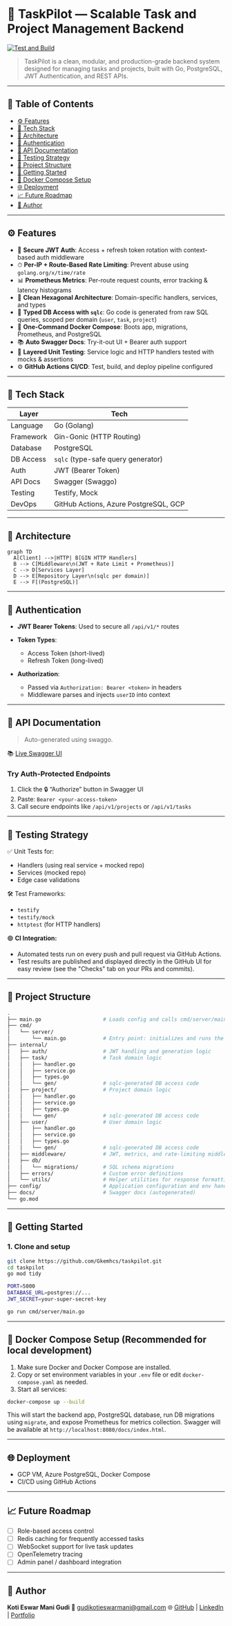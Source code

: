 # 🚀 TaskPilot — Scalable Task and Project Management Backend

[![Test and Build](https://github.com/Gkemhcs/TaskPilot/actions/workflows/ci.yml/badge.svg)](https://github.com/Gkemhcs/TaskPilot/actions/workflows/ci.yml)

> TaskPilot is a clean, modular, and production-grade backend system designed for managing tasks and projects, built with Go, PostgreSQL, JWT Authentication, and REST APIs.

---

## 📌 Table of Contents

* [⚙️ Features](#️-features)
* [📆 Tech Stack](#-tech-stack)
* [🧱 Architecture](#-architecture)
* [🔐 Authentication](#-authentication)
* [📄 API Documentation](#-api-documentation)
* [🧪 Testing Strategy](#-testing-strategy)
* [📁 Project Structure](#-project-structure)
* [🚀 Getting Started](#-getting-started)
* [📆 Docker Compose Setup](#-docker-compose-setup)
* [🌐 Deployment](#-deployment)
* [📈 Future Roadmap](#-future-roadmap)
* [👤 Author](#-author)

---

## ⚙️ Features


* 🔐 **Secure JWT Auth**: Access + refresh token rotation with context-based auth middleware
* ⏱ **Per-IP + Route-Based Rate Limiting**: Prevent abuse using `golang.org/x/time/rate`
* 📊 **Prometheus Metrics**: Per-route request counts, error tracking & latency histograms
* 🧼 **Clean Hexagonal Architecture**: Domain-specific handlers, services, and types
* 📇 **Typed DB Access with `sqlc`**: Go code is generated from raw SQL queries, scoped per domain (`user`, `task`, `project`)
* 🐳 **One-Command Docker Compose**: Boots app, migrations, Prometheus, and PostgreSQL
* 📚 **Auto Swagger Docs**: Try-it-out UI + Bearer auth support
* 🧪 **Layered Unit Testing**: Service logic and HTTP handlers tested with mocks & assertions
* ⚙️ **GitHub Actions CI/CD**: Test, build, and deploy pipeline configured

---

## 📆 Tech Stack

| Layer     | Tech                                  |
| --------- | ------------------------------------- |
| Language  | Go (Golang)                           |
| Framework | Gin-Gonic (HTTP Routing)              |
| Database  | PostgreSQL                            |
| DB Access | `sqlc` (type-safe query generator)    |
| Auth      | JWT (Bearer Token)                    |
| API Docs  | Swagger (Swaggo)                      |
| Testing   | Testify, Mock                         |
| DevOps    | GitHub Actions, Azure PostgreSQL, GCP |

---

## 🧱 Architecture

```mermaid
graph TD
  A[Client] -->|HTTP| B[GIN HTTP Handlers]
  B --> C[Middleware\n(JWT + Rate Limit + Prometheus)]
  C --> D[Services Layer]
  D --> E[Repository Layer\n(sqlc per domain)]
  E --> F[(PostgreSQL)]

```

---

## 🔐 Authentication

* **JWT Bearer Tokens**: Used to secure all `/api/v1/*` routes
* **Token Types**:

  * Access Token (short-lived)
  * Refresh Token (long-lived)
* **Authorization**:

  * Passed via `Authorization: Bearer <token>` in headers
  * Middleware parses and injects `userID` into context

---

## 📄 API Documentation

> Auto-generated using swaggo.

📚 [Live Swagger UI](http://localhost:8080/docs/index.html)

### Try Auth-Protected Endpoints

1. Click the 🔒 “Authorize” button in Swagger UI
2. Paste: `Bearer <your-access-token>`
3. Call secure endpoints like `/api/v1/projects` or `/api/v1/tasks`

---

## 🧪 Testing Strategy

✅ Unit Tests for:

* Handlers (using real service + mocked repo)
* Services (mocked repo)
* Edge case validations

🛠 Test Frameworks:

* `testify`
* `testify/mock`
* `httptest` (for HTTP handlers)

🟢 **CI Integration:**

* Automated tests run on every push and pull request via GitHub Actions.
* Test results are published and displayed directly in the GitHub UI for easy review (see the "Checks" tab on your PRs and commits).

---

## 📁 Project Structure

```bash
.
├── main.go                    # Loads config and calls cmd/server/main.go
├── cmd/
│   └── server/
│       └── main.go            # Entry point: initializes and runs the server
├── internal/
│   ├── auth/                  # JWT handling and generation logic
│   ├── task/                  # Task domain logic
│   │   ├── handler.go
│   │   ├── service.go
│   │   ├── types.go
│   │   └── gen/               # sqlc-generated DB access code
│   ├── project/               # Project domain logic
│   │   ├── handler.go
│   │   ├── service.go
│   │   ├── types.go
│   │   └── gen/               # sqlc-generated DB access code
│   ├── user/                  # User domain logic
│   │   ├── handler.go
│   │   ├── service.go
│   │   ├── types.go
│   │   └── gen/               # sqlc-generated DB access code
│   ├── middleware/            # JWT, metrics, and rate-limiting middleware
│   ├── db/
│   │   └── migrations/        # SQL schema migrations
│   ├── errors/                # Custom error definitions
│   └── utils/                 # Helper utilities for response formatting etc.
├── config/                    # Application configuration and env handling
├── docs/                      # Swagger docs (autogenerated)
└── go.mod
```

---

## 🚀 Getting Started

### 1. Clone and setup

```bash
git clone https://github.com/Gkemhcs/taskpilot.git
cd taskpilot
go mod tidy

PORT=5000
DATABASE_URL=postgres://...
JWT_SECRET=your-super-secret-key

go run cmd/server/main.go
```

---

## 📆 Docker Compose Setup (Recommended for local development)

1. Make sure Docker and Docker Compose are installed.
2. Copy or set environment variables in your `.env` file or edit `docker-compose.yaml` as needed.
3. Start all services:

```bash
docker-compose up --build
```

This will start the backend app, PostgreSQL database, run DB migrations using `migrate`, and expose Prometheus for metrics collection. Swagger will be available at `http://localhost:8080/docs/index.html`.

---

## 🌐 Deployment

* GCP VM, Azure PostgreSQL, Docker Compose
* CI/CD using GitHub Actions

---

## 📈 Future Roadmap

* [ ] Role-based access control
* [ ] Redis caching for frequently accessed tasks
* [ ] WebSocket support for live task updates
* [ ] OpenTelemetry tracing
* [ ] Admin panel / dashboard integration

---

## 👤 Author

**Koti Eswar Mani Gudi**
📧 [gudikotieswarmani@gmail.com](mailto:gudikotieswarmani@gmail.com)
🌐 [GitHub](https://github.com/Gkemhcs) | [LinkedIn](https://www.linkedin.com/in/gkemhcs/) | [Portfolio](https://gkemhcs.dev)
